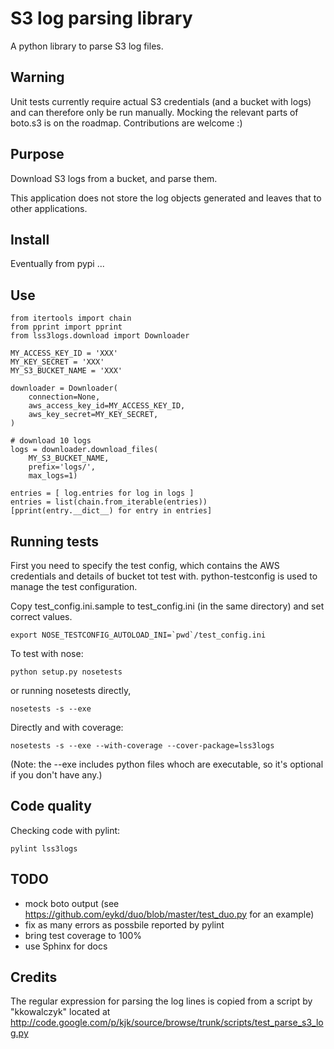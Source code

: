 S3 log parsing library
======================

A python library to parse S3 log files.


Warning
-------

Unit tests currently require actual S3 credentials (and a bucket with logs) and can therefore only be run manually.
Mocking the relevant parts of boto.s3 is on the roadmap. Contributions are welcome :)


Purpose
-------

Download S3 logs from a bucket, and parse them.

This application does not store the log objects generated and leaves that to other applications.


Install
-------

Eventually from pypi ...


Use
---

    from itertools import chain
    from pprint import pprint
    from lss3logs.download import Downloader

    MY_ACCESS_KEY_ID = 'XXX'
    MY_KEY_SECRET = 'XXX'
    MY_S3_BUCKET_NAME = 'XXX'

    downloader = Downloader(
        connection=None,
        aws_access_key_id=MY_ACCESS_KEY_ID,
        aws_key_secret=MY_KEY_SECRET,
    )

    # download 10 logs
    logs = downloader.download_files(
        MY_S3_BUCKET_NAME,
        prefix='logs/',
        max_logs=1)

    entries = [ log.entries for log in logs ]
    entries = list(chain.from_iterable(entries))
    [pprint(entry.__dict__) for entry in entries]


Running tests
-------------

First you need to specify the test config, which contains the AWS credentials and details of bucket tot test with.
python-testconfig is used to manage the test configuration.

Copy test_config.ini.sample to test_config.ini (in the same directory) and set correct values. 

    export NOSE_TESTCONFIG_AUTOLOAD_INI=`pwd`/test_config.ini

To test with nose:

    python setup.py nosetests

or running nosetests directly, 

    nosetests -s --exe

Directly and with coverage:

    nosetests -s --exe --with-coverage --cover-package=lss3logs

(Note: the --exe includes python files whoch are executable, so it's optional if you don't have any.)


Code quality
------------

Checking code with pylint:

    pylint lss3logs


TODO
----

* mock boto output (see https://github.com/eykd/duo/blob/master/test_duo.py for an example)
* fix as many errors as possbile reported by pylint
* bring test coverage to 100%
* use Sphinx for docs


Credits
-------

The regular expression for parsing the log lines is copied from a script by "kkowalczyk" located at http://code.google.com/p/kjk/source/browse/trunk/scripts/test_parse_s3_log.py
